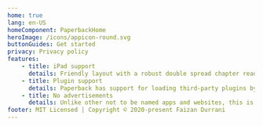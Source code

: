 ```yaml
---
home: true
lang: en-US
homeComponent: PaperbackHome
heroImage: /icons/appicon-round.svg
buttonGuides: Get started
privacy: Privacy policy
features:
    - title: iPad support
      details: Friendly layout with a robust double spread chapter reader for iPad.
    - title: Plugin support
      details: Paperback has support for loading third-party plugins by which you can add more content.
    - title: No advertisements
      details: Unlike other not to be named apps and websites, this is a fully ad-free experience.
footer: MIT Licensed | Copyright © 2020-present Faizan Durrani
---
```

